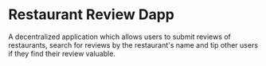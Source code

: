 # Restaurant Review Dapp

A decentralized application which allows users to submit reviews of restaurants, search for reviews by the restaurant's 
name and tip other users if they find their review valuable.
